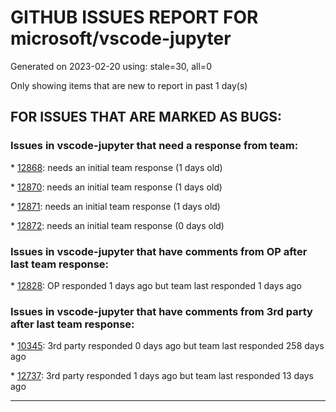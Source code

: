 
# GITHUB ISSUES REPORT FOR microsoft/vscode-jupyter


Generated on 2023-02-20 using: stale=30, all=0


Only showing items that are new to report in past 1 day(s)


## FOR ISSUES THAT ARE MARKED AS BUGS:


### Issues in vscode-jupyter that need a response from team:


\* [12868](https://github.com/microsoft/vscode-jupyter/issues/12868 "cannot scroll down when cursor put on cell output"): needs an initial team response (1 days old)

\* [12870](https://github.com/microsoft/vscode-jupyter/issues/12870 "Notebook editor Find/Replace widget occludes notebook toolbar"): needs an initial team response (1 days old)

\* [12871](https://github.com/microsoft/vscode-jupyter/issues/12871 "Vscode debugger does not start for all kernels"): needs an initial team response (1 days old)

\* [12872](https://github.com/microsoft/vscode-jupyter/issues/12872 "Overlapping cells when clearing long notebook after scrolling"): needs an initial team response (0 days old)

### Issues in vscode-jupyter that have comments from OP after last team response:


\* [12828](https://github.com/microsoft/vscode-jupyter/issues/12828 "Jupyter Notebook kernel "): OP responded 1 days ago but team last responded 1 days ago

### Issues in vscode-jupyter that have comments from 3rd party after last team response:


\* [10345](https://github.com/microsoft/vscode-jupyter/issues/10345 "notebook output: text line limit doesn't auto rerender"): 3rd party responded 0 days ago but team last responded 258 days ago

\* [12737](https://github.com/microsoft/vscode-jupyter/issues/12737 "LiveShare Jupyter Notebook output synch problem "): 3rd party responded 1 days ago but team last responded 13 days ago

---

